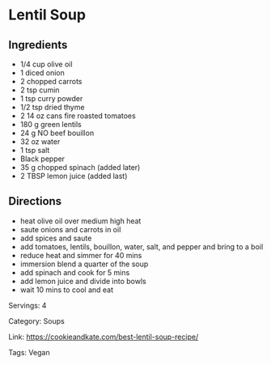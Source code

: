 # Lentil Soup

## Ingredients

- 1/4 cup olive oil
- 1 diced onion
- 2 chopped carrots
- 2 tsp cumin
- 1 tsp curry powder
- 1/2 tsp dried thyme
- 2 14 oz cans fire roasted tomatoes
- 180 g green lentils
- 24 g NO beef bouillon
- 32 oz water
- 1 tsp salt
- Black pepper
- 35 g chopped spinach (added later)
- 2 TBSP lemon juice (added last)

## Directions

- heat olive oil over medium high heat
- saute onions and carrots in oil
- add spices and saute
- add tomatoes, lentils, bouillon, water, salt, and pepper and bring to a boil
- reduce heat and simmer for 40 mins
- immersion blend a quarter of the soup
- add spinach and cook for 5 mins
- add lemon juice and divide into bowls
- wait 10 mins to cool and eat

Servings: 4

Category: Soups

Link: https://cookieandkate.com/best-lentil-soup-recipe/

Tags: Vegan

